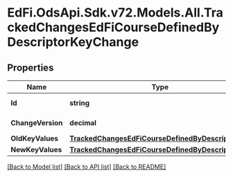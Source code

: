 # EdFi.OdsApi.Sdk.v72.Models.All.TrackedChangesEdFiCourseDefinedByDescriptorKeyChange

## Properties

Name | Type | Description | Notes
------------ | ------------- | ------------- | -------------
**Id** | **string** | Resource identifier | [optional] 
**ChangeVersion** | **decimal** | Change version | [optional] 
**OldKeyValues** | [**TrackedChangesEdFiCourseDefinedByDescriptorKey**](TrackedChangesEdFiCourseDefinedByDescriptorKey.md) |  | [optional] 
**NewKeyValues** | [**TrackedChangesEdFiCourseDefinedByDescriptorKey**](TrackedChangesEdFiCourseDefinedByDescriptorKey.md) |  | [optional] 

[[Back to Model list]](../README.md#documentation-for-models) [[Back to API list]](../README.md#documentation-for-api-endpoints) [[Back to README]](../README.md)

